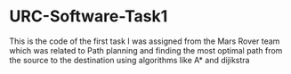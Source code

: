 # URC-Software-Task1
This is the code of the first task I was assigned from the Mars Rover team which was related to Path planning and finding the most optimal path from the source to the destination using algorithms like A* and dijikstra
